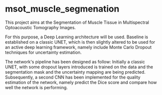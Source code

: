 # msot_muscle_segmenation

This project aims at the Segmentation of Muscle Tissue in Multispectral Optoacoustic Tomography Images.

For this purpose, a Deep Learning architecture will be used. Baseline is established on a classic UNET, which is then slightly altered to be used for an active deep learning framework, namely include Monte Carlo Dropout techniques for uncertainty estimation.

The network's pipeline has been designed as follow: Initially a classic UNET, with some dropout layers introduced is trained on the data and the segmentation mask and the uncertainty mapping are being predicted. Subsequently, a second CNN has been implemented for the quality estimation of the network, namely predict the Dice score and compare how well the network is performing.
